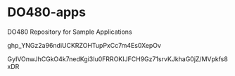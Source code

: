 # DO480-apps
DO480 Repository for Sample Applications


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


GyIVOnwJhCGkO4k7nedKgi3Iu0FRROKIJFCH9Gz71srvKJkhaG0jZ/MVpkfs8xDR
